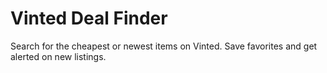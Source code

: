 # Vinted Deal Finder

Search for the cheapest or newest items on Vinted. Save favorites and get alerted on new listings.